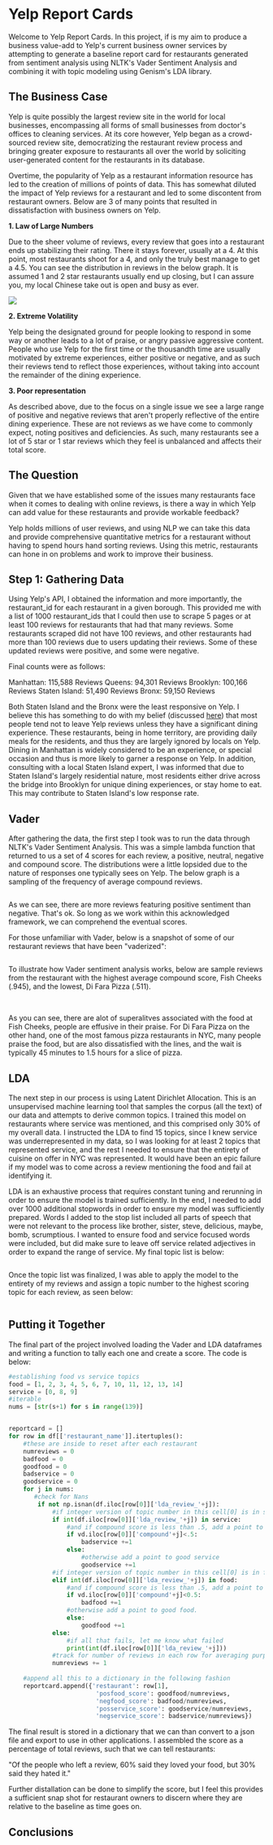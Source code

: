 # Yelp Report Cards

Welcome to Yelp Report Cards.  In this project, if is my aim to produce a business value-add to Yelp's current business owner services by attempting to generate a baseline report card for restaurants generated from sentiment analysis using NLTK's Vader Sentiment Analysis and combining it with topic modeling using Genism's LDA library.

## The Business Case

Yelp is quite possibly the largest review site in the world for local businesses, encompassing all forms of small businesses from doctor's offices to cleaning services.  At its core however, Yelp began as a crowd-sourced review site, democratizing the restaurant review process and bringing greater exposure to restaurants all over the world by soliciting user-generated content for the restaurants in its database.

Overtime, the popularity of Yelp as a restaurant information resource has led to the creation of millions of points of data.  This has somewhat diluted the impact of Yelp reviews for a restaurant and led to some discontent from restaurant owners.  Below are 3 of many points that resulted in dissatisfaction with business owners on Yelp.

**1.  Law of Large Numbers**

Due to the sheer volume of reviews, every review that goes into a restaurant ends up stabilizing their rating.  There it stays forever, usually at a 4.  At this point, most restaurants shoot for a 4, and only the truly best manage to get a 4.5.  You can see the distribution in reviews in the below graph.  It is assumed 1 and 2 star restaurants usually end up closing, but I can assure you, my local Chinese take out is open and busy as ever.

<img src="Images/star_hist_report_card.png">

**2.  Extreme Volatility**

Yelp being the designated ground for people looking to respond in some way or another leads to a lot of praise, or angry passive aggressive content.  People who use Yelp for the first time or the thousandth time are usually motivated by extreme experiences, either positive or negative, and as such their reviews tend to reflect those experiences, without taking into account the remainder of the dining experience.  

**3. Poor representation**

As described above, due to the focus on a single issue we see a large range of positive and negative reviews that aren't properly reflective of the entire dining experience.  These are not reviews as we have come to commonly expect, noting positives and deficiencies.  As such, many restaurants see a lot of 5 star or 1 star reviews which they feel is unbalanced and affects their total score.

## The Question

Given that we have established some of the issues many restaurants face when it comes to dealing with online reviews, is there a way in which Yelp can add value for these restaurants and provide workable feedback?

Yelp holds millions of user reviews, and using NLP we can take this data and provide comprehensive quantitative metrics for a restaurant without having to spend hours hand sorting reviews.  Using this metric, restaurants can hone in on problems and work to improve their business.

## Step 1:  Gathering Data

Using Yelp's API, I obtained the information and more importantly, the restaurant_id for each restaurant in a given borough.  This provided me with a list of 1000 restaurant_ids that I could then use to scrape 5 pages or at least 100 reviews for restaurants that had that many reviews.  Some restaurants scraped did not have 100 reviews, and other restaurants had more than 100 reviews due to users updating their reviews.  Some of these updated reviews were positive, and some were negative.

Final counts were as follows:

Manhattan: 115,588 Reviews
Queens: 94,301 Reviews
Brooklyn: 100,166 Reviews
Staten Island: 51,490 Reviews
Bronx: 59,150 Reviews

Both Staten Island and the Bronx were the least responsive on Yelp.  I believe this has something to do with my belief (discussed [here](https://towardsdatascience.com/mo-data-mo-money-a1272f653046)) that most people tend not to leave Yelp reviews unless they have a significant dining experience.  These restaurants, being in home territory, are providing daily meals for the residents, and thus they are largely ignored by locals on Yelp.  Dining in Manhattan is widely considered to be an experience, or special occasion and thus is more likely to garner a response on Yelp.  In addition, consulting with a local Staten Island expert, I was informed that due to Staten Island's largely residential nature, most residents either drive across the bridge into Brooklyn for unique dining experiences, or stay home to eat.  This may contribute to Staten Island's low response rate.

## Vader

After gathering the data, the first step I took was to run the data through NLTK's Vader Sentiment Analysis.  This was a simple lambda function that returned to us a set of 4 scores for each review, a positive, neutral, negative and compound score.  The distributions were a little lopsided due to the nature of responses one typically sees on Yelp.  The below graph is a sampling of the frequency of average compound reviews.

<img src=' '>

As we can see, there are more reviews featuring positive sentiment than negative.  That's ok.  So long as we work within this acknowledged framework, we can comprehend the eventual scores.

For those unfamiliar with Vader, below is a snapshot of some of our restaurant reviews that have been "vaderized":

<img src=' '>

To illustrate how Vader sentiment analysis works, below are sample reviews from the restaurant with the highest average compound score, Fish Cheeks (.945), and the lowest, Di Fara Pizza (.511).

<img src=' '> <img src=' '> <img src=' '> <img src=' '>

As you can see, there are alot of superalitves associated with the food at Fish Cheeks, people are effusive in their praise.  For Di Fara Pizza on the other hand, one of the most famous pizza restaurants in NYC, many people praise the food, but are also dissatisfied with the lines, and the wait is typically 45 minutes to 1.5 hours for a slice of pizza.

## LDA

The next step in our process is using Latent Dirichlet Allocation.  This is an unsupervised machine learning tool that samples the corpus (all the text) of our data and attempts to derive common topics.  I trained this model on restaurants where service was mentioned, and this comprised only 30% of my overall data.  I instructed the LDA to find 15 topics, since I knew service was underrepresented in my data, so I was looking for at least 2 topics that represented service, and the rest I needed to ensure that the entirety of cuisine on offer in NYC was represented.  It would have been an epic failure if my model was to come across a review mentioning the food and fail at identifying it.

LDA is an exhaustive process that requires constant tuning and rerunning in order to ensure the model is trained sufficiently.  In the end, I needed to add over 1000 additional stopwords in order to ensure my model was sufficiently prepared.  Words I added to the stop list included all parts of speech that were not relevant to the process like brother, sister, steve, delicious, maybe, bomb, scrumptious.  I wanted to ensure food and service focused words were included, but did make sure to leave off service related adjectives in order to expand the range of service.  My final topic list is below:

<img src=' '>

Once the topic list was finalized, I was able to apply the model to the entirety of my reviews and assign a topic number to the highest scoring topic for each review, as seen below:

<img src=' '>

## Putting it Together

The final part of the project involved loading the Vader and LDA dataframes and writing a function to tally each one and create a score.  The code is below:

```python
#establishing food vs service topics
food = [1, 2, 3, 4, 5, 6, 7, 10, 11, 12, 13, 14]
service = [0, 8, 9]
#iterable
nums = [str(s+1) for s in range(139)]


reportcard = []
for row in df[['restaurant_name']].itertuples():
    #these are inside to reset after each restaurant
    numreviews = 0
    badfood = 0
    goodfood = 0
    badservice = 0
    goodservice = 0
    for j in nums:
       #check for Nans
        if not np.isnan(df.iloc[row[0]]['lda_review_'+j]):
            #if integer version of topic number in this cell[0] is in service
            if int(df.iloc[row[0]]['lda_review_'+j]) in service:
                #and if compound score is less than .5, add a point to bad service
                if vd.iloc[row[0]]['compound'+j]<.5:
                    badservice +=1
                else:
                    #otherwise add a point to good service
                    goodservice +=1
            #if integer version of topic number in this cell[0] is in food
            elif int(df.iloc[row[0]]['lda_review_'+j]) in food:
                #and if compound score is less than .5, add a point to bad food
                if vd.iloc[row[0]]['compound'+j]<0.5:
                    badfood +=1
                #otherwise add a point to good food.
                else:
                    goodfood +=1
            else:
                #if all that fails, let me know what failed
                print(int(df.iloc[row[0]]['lda_review_'+j]))
            #track for number of reviews in each row for averaging purposes
            numreviews += 1
    
    #append all this to a dictionary in the following fashion
    reportcard.append({'restaurant': row[1], 
                        'posfood_score': goodfood/numreviews, 
                        'negfood_score': badfood/numreviews,
                        'posservice_score': goodservice/numreviews, 
                        'negservice_score': badservice/numreviews})
```

The final result is stored in a dictionary that we can than convert to a json file and export to use in other applications.  I assembled the score as a percentage of total reviews, such that we can tell restaurants:

"Of the people who left a review, 60% said they loved your food, but 30% said they hated it." 

Further distallation can be done to simplify the score, but I feel this provides a sufficient snap shot for restaurant owners to discern where they are relative to the baseline as time goes on.

## Conclusions


















